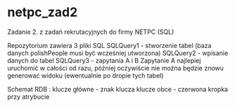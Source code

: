 # netpc_zad2
Zadanie 2. z zadań rekrutacyjnych do firmy NETPC (SQL)

Repozytorium zawiera 3 pliki SQL
SQLQuery1 - stworzenie tabel (baza danych polishPeople musi być wcześniej utworzona)
SQLQuery2 - wpisanie danych do tabel
SQLQuery3 - zapytania A i B
Zapytanie A najlepiej uruchomić w całości od razu, później oczywiście nie można będzie znowu generować widoku (ewentualnie po dropie tych tabel)

Schemat RDB :
klucze główne - znak klucza
klucze obce - czerwona kropka przy atrybucie

